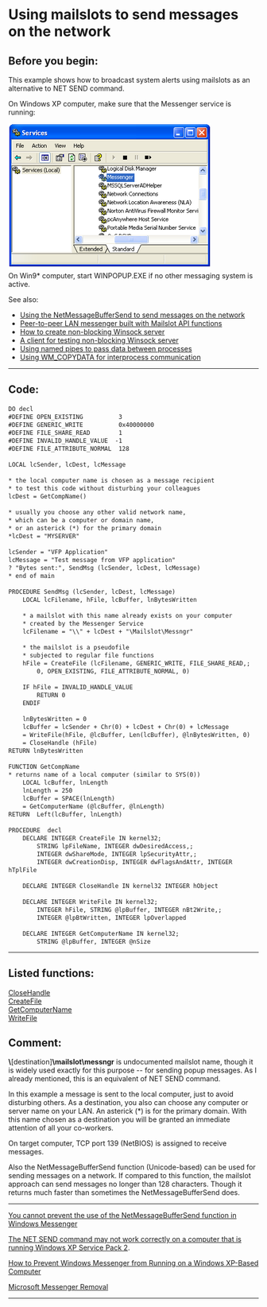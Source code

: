 <link rel="stylesheet" type="text/css" href="../css/win32api.css">  
<link rel="stylesheet" href="https://cdnjs.cloudflare.com/ajax/libs/font-awesome/4.7.0/css/font-awesome.min.css">

# Using mailslots to send messages on the network

## Before you begin:
This example shows how to broadcast system alerts using mailslots as an alternative to NET SEND command.  

On Windows XP computer, make sure that the Messenger service is running:  

![](../images/messengerservice.png)  
On Win9* computer, start WINPOPUP.EXE if no other messaging system is active.  

See also:

* [Using the NetMessageBufferSend to send messages on the network](sample_494.md)  
* [Peer-to-peer LAN messenger built with Mailslot API functions](sample_410.md)  
* [How to create non-blocking Winsock server](sample_412.md)  
* [A client for testing non-blocking Winsock server](sample_413.md)  
* [Using named pipes to pass data between processes](sample_522.md)  
* [Using WM_COPYDATA for interprocess communication](sample_536.md)  
  
***  


## Code:
```foxpro  
DO decl
#DEFINE OPEN_EXISTING          3
#DEFINE GENERIC_WRITE          0x40000000
#DEFINE FILE_SHARE_READ        1
#DEFINE INVALID_HANDLE_VALUE  -1
#DEFINE FILE_ATTRIBUTE_NORMAL  128

LOCAL lcSender, lcDest, lcMessage

* the local computer name is chosen as a message recipient
* to test this code without disturbing your colleagues
lcDest = GetCompName()

* usually you choose any other valid network name,
* which can be a computer or domain name,
* or an asterick (*) for the primary domain
*lcDest = "MYSERVER"

lcSender = "VFP Application"
lcMessage = "Test message from VFP application"
? "Bytes sent:", SendMsg (lcSender, lcDest, lcMessage)
* end of main

PROCEDURE SendMsg (lcSender, lcDest, lcMessage)
	LOCAL lcFilename, hFile, lcBuffer, lnBytesWritten
	
	* a mailslot with this name already exists on your computer
	* created by the Messenger Service
	lcFilename = "\\" + lcDest + "\Mailslot\Messngr"

	* the mailslot is a pseudofile
	* subjected to regular file functions
	hFile = CreateFile (lcFilename, GENERIC_WRITE, FILE_SHARE_READ,;
		0, OPEN_EXISTING, FILE_ATTRIBUTE_NORMAL, 0)

	IF hFile = INVALID_HANDLE_VALUE
		RETURN 0
	ENDIF

	lnBytesWritten = 0
	lcBuffer = lcSender + Chr(0) + lcDest + Chr(0) + lcMessage
	= WriteFile(hFile, @lcBuffer, Len(lcBuffer), @lnBytesWritten, 0)
	= CloseHandle (hFile)
RETURN lnBytesWritten

FUNCTION GetCompName
* returns name of a local computer (similar to SYS(0))
	LOCAL lcBuffer, lnLength
	lnLength = 250
	lcBuffer = SPACE(lnLength)
	= GetComputerName (@lcBuffer, @lnLength)
RETURN  Left(lcBuffer, lnLength)

PROCEDURE  decl
	DECLARE INTEGER CreateFile IN kernel32;
		STRING lpFileName, INTEGER dwDesiredAccess,;
	    INTEGER dwShareMode, INTEGER lpSecurityAttr,;
    	INTEGER dwCreationDisp, INTEGER dwFlagsAndAttr, INTEGER hTplFile

	DECLARE INTEGER CloseHandle IN kernel32 INTEGER hObject

	DECLARE INTEGER WriteFile IN kernel32;
		INTEGER hFile, STRING @lpBuffer, INTEGER nBt2Write,;
		INTEGER @lpBtWritten, INTEGER lpOverlapped

	DECLARE INTEGER GetComputerName IN kernel32;
		STRING @lpBuffer, INTEGER @nSize  
```  
***  


## Listed functions:
[CloseHandle](../libraries/kernel32/CloseHandle.md)  
[CreateFile](../libraries/kernel32/CreateFile.md)  
[GetComputerName](../libraries/kernel32/GetComputerName.md)  
[WriteFile](../libraries/kernel32/WriteFile.md)  

## Comment:
**\\**[destination]**\mailslot\\messngr** is undocumented mailslot name, though it is widely used exactly for this purpose -- for sending popup messages. As I already mentioned, this is an equivalent of NET SEND command.   
  
In this example a message is sent to the local computer, just to avoid disturbing others. As a destination, you also can choose any computer or server name on your LAN. An asterick (*) is for the primary domain. With this name chosen as a destination you will be granted an immediate attention of all your co-workers.   
  
On target computer, TCP port 139 (NetBIOS) is assigned to receive messages.  
  
Also the NetMessageBufferSend function (Unicode-based) can be used for sending messages on a network. If compared to this function, the mailslot approach can send messages no longer than 128 characters. Though it returns much faster than sometimes the NetMessageBufferSend does.  
  
* * *  
<a href="http://support.microsoft.com/?kbid=823081">You cannot prevent the use of the NetMessageBufferSend function in Windows Messenger</a>  
  
<a href="http://support.microsoft.com/default.aspx?scid=kb;en-us;839018">The NET SEND command may not work correctly on a computer that is running Windows XP Service Pack 2</a>.  
  
<a href="http://support.microsoft.com/default.aspx?scid=KB;EN-US;Q302089&ID=KB;EN-US;Q302089&LN=EN-US&rnk=21&SD=tech&FR=0&qry=Type%20your%20Keywords%20or%20Question%20here%20and%20click%20go&src=DHCS_MSPSS_tech_SRCH&SPR=WINXP&">How to Prevent Windows Messenger from Running on a Windows XP-Based Computer</a>  
  
<a href="http://www.theeldergeek.com/messenger_removal.htm">Microsoft Messenger Removal</a>  
  
***  

